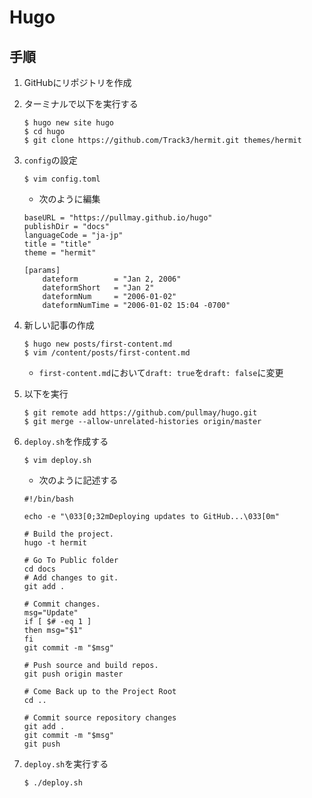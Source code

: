 # Hugo

## 手順

1. GitHubにリポジトリを作成
1. ターミナルで以下を実行する

    ```
    $ hugo new site hugo
    $ cd hugo
    $ git clone https://github.com/Track3/hermit.git themes/hermit
    ```

1. `config`の設定

    ```
    $ vim config.toml
    ```

    * 次のように編集

    ```
    baseURL = "https://pullmay.github.io/hugo"
    publishDir = "docs"
    languageCode = "ja-jp"
    title = "title"
    theme = "hermit"

    [params]
        dateform        = "Jan 2, 2006"
        dateformShort   = "Jan 2"
        dateformNum     = "2006-01-02"
        dateformNumTime = "2006-01-02 15:04 -0700"
    ```

1. 新しい記事の作成

    ```
    $ hugo new posts/first-content.md
    $ vim /content/posts/first-content.md
    ```

    * `first-content.md`において`draft: true`を`draft: false`に変更

1. 以下を実行

    ```
    $ git remote add https://github.com/pullmay/hugo.git 
    $ git merge --allow-unrelated-histories origin/master
    ```

1. `deploy.sh`を作成する

    ```
    $ vim deploy.sh
    ```

    * 次のように記述する

    ```
    #!/bin/bash

    echo -e "\033[0;32mDeploying updates to GitHub...\033[0m"

    # Build the project.
    hugo -t hermit

    # Go To Public folder
    cd docs
    # Add changes to git.
    git add .

    # Commit changes.
    msg="Update"
    if [ $# -eq 1 ]
    then msg="$1"
    fi
    git commit -m "$msg"

    # Push source and build repos.
    git push origin master

    # Come Back up to the Project Root
    cd ..

    # Commit source repository changes
    git add .
    git commit -m "$msg"
    git push
    ```

1. `deploy.sh`を実行する

    ```
    $ ./deploy.sh   
    ```